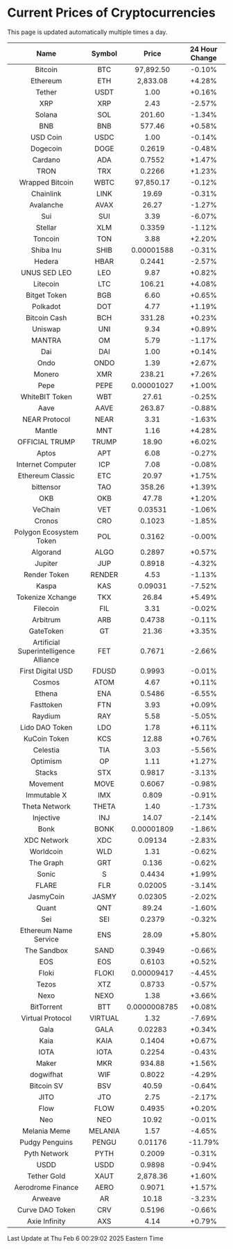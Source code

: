 # Current Prices of Cryptocurrencies
This page is updated automatically multiple times a day.

| Name | Symbol | Price | 24 Hour Change |
| :---: |:---:| :---: | :---: |
| Bitcoin | BTC | 97,892.50 | -0.10% |
| Ethereum | ETH | 2,833.08 | +4.28% |
| Tether | USDT | 1.00 | +0.16% |
| XRP | XRP | 2.43 | -2.57% |
| Solana | SOL | 201.60 | -1.34% |
| BNB | BNB | 577.46 | +0.58% |
| USD Coin | USDC | 1.00 | -0.14% |
| Dogecoin | DOGE | 0.2619 | -0.48% |
| Cardano | ADA | 0.7552 | +1.47% |
| TRON | TRX | 0.2266 | +1.23% |
| Wrapped Bitcoin | WBTC | 97,850.17 | -0.12% |
| Chainlink | LINK | 19.69 | -0.31% |
| Avalanche | AVAX | 26.27 | -1.27% |
| Sui | SUI | 3.39 | -6.07% |
| Stellar | XLM | 0.3359 | -1.12% |
| Toncoin | TON | 3.88 | +2.20% |
| Shiba Inu | SHIB | 0.00001588 | -0.31% |
| Hedera | HBAR | 0.2441 | -2.57% |
| UNUS SED LEO | LEO | 9.87 | +0.82% |
| Litecoin | LTC | 106.21 | +4.08% |
| Bitget Token | BGB | 6.60 | +0.65% |
| Polkadot | DOT | 4.77 | +1.19% |
| Bitcoin Cash | BCH | 331.28 | +0.23% |
| Uniswap | UNI | 9.34 | +0.89% |
| MANTRA | OM | 5.79 | -1.17% |
| Dai | DAI | 1.00 | +0.14% |
| Ondo | ONDO | 1.39 | +2.67% |
| Monero | XMR | 238.21 | +7.26% |
| Pepe | PEPE | 0.00001027 | +1.00% |
| WhiteBIT Token | WBT | 27.61 | -0.25% |
| Aave | AAVE | 263.87 | -0.88% |
| NEAR Protocol | NEAR | 3.31 | -1.63% |
| Mantle | MNT | 1.16 | +4.28% |
| OFFICIAL TRUMP | TRUMP | 18.90 | +6.02% |
| Aptos | APT | 6.08 | -0.27% |
| Internet Computer | ICP | 7.08 | -0.08% |
| Ethereum Classic | ETC | 20.97 | +1.75% |
| bittensor | TAO | 358.26 | +1.39% |
| OKB | OKB | 47.78 | +1.20% |
| VeChain | VET | 0.03531 | -1.06% |
| Cronos | CRO | 0.1023 | -1.85% |
| Polygon Ecosystem Token | POL | 0.3162 | -0.00% |
| Algorand | ALGO | 0.2897 | +0.57% |
| Jupiter | JUP | 0.8918 | -4.32% |
| Render Token | RENDER | 4.53 | -1.13% |
| Kaspa | KAS | 0.09031 | -7.52% |
| Tokenize Xchange | TKX | 26.84 | +5.49% |
| Filecoin | FIL | 3.31 | -0.02% |
| Arbitrum | ARB | 0.4738 | -0.11% |
| GateToken | GT | 21.36 | +3.35% |
| Artificial Superintelligence Alliance | FET | 0.7671 | -2.66% |
| First Digital USD | FDUSD | 0.9993 | -0.01% |
| Cosmos | ATOM | 4.67 | +0.11% |
| Ethena | ENA | 0.5486 | -6.55% |
| Fasttoken | FTN | 3.93 | +0.09% |
| Raydium | RAY | 5.58 | -5.05% |
| Lido DAO Token | LDO | 1.78 | +6.11% |
| KuCoin Token | KCS | 12.88 | +0.76% |
| Celestia | TIA | 3.03 | -5.56% |
| Optimism | OP | 1.11 | +1.27% |
| Stacks | STX | 0.9817 | -3.13% |
| Movement | MOVE | 0.6067 | -0.98% |
| Immutable X | IMX | 0.809 | -0.91% |
| Theta Network | THETA | 1.40 | -1.73% |
| Injective | INJ | 14.07 | -2.14% |
| Bonk | BONK | 0.00001809 | -1.86% |
| XDC Network | XDC | 0.09134 | -2.83% |
| Worldcoin | WLD | 1.31 | -0.62% |
| The Graph | GRT | 0.136 | -0.62% |
| Sonic | S | 0.4434 | +1.99% |
| FLARE | FLR | 0.02005 | -3.14% |
| JasmyCoin | JASMY | 0.02305 | -2.02% |
| Quant | QNT | 89.24 | -1.60% |
| Sei | SEI | 0.2379 | -0.32% |
| Ethereum Name Service | ENS | 28.09 | +5.80% |
| The Sandbox | SAND | 0.3949 | -0.66% |
| EOS | EOS | 0.6103 | +0.52% |
| Floki | FLOKI | 0.00009417 | -4.45% |
| Tezos | XTZ | 0.8733 | -0.57% |
| Nexo | NEXO | 1.38 | +3.66% |
| BitTorrent | BTT | 0.0000008785 | +0.08% |
| Virtual Protocol | VIRTUAL | 1.32 | -7.69% |
| Gala | GALA | 0.02283 | +0.34% |
| Kaia | KAIA | 0.1404 | +0.67% |
| IOTA | IOTA | 0.2254 | -0.43% |
| Maker | MKR | 934.88 | +1.56% |
| dogwifhat | WIF | 0.8022 | -4.29% |
| Bitcoin SV | BSV | 40.59 | -0.64% |
| JITO | JTO | 2.75 | -2.17% |
| Flow | FLOW | 0.4935 | +0.20% |
| Neo | NEO | 10.92 | -0.01% |
| Melania Meme | MELANIA | 1.57 | -4.65% |
| Pudgy Penguins | PENGU | 0.01176 | -11.79% |
| Pyth Network | PYTH | 0.2009 | -0.31% |
| USDD | USDD | 0.9898 | -0.94% |
| Tether Gold | XAUT | 2,878.36 | +1.60% |
| Aerodrome Finance | AERO | 0.9071 | +1.57% |
| Arweave | AR | 10.18 | -3.23% |
| Curve DAO Token | CRV | 0.5196 | -0.66% |
| Axie Infinity | AXS | 4.14 | +0.79% |

Last Update at Thu Feb  6 00:29:02 2025 Eastern Time